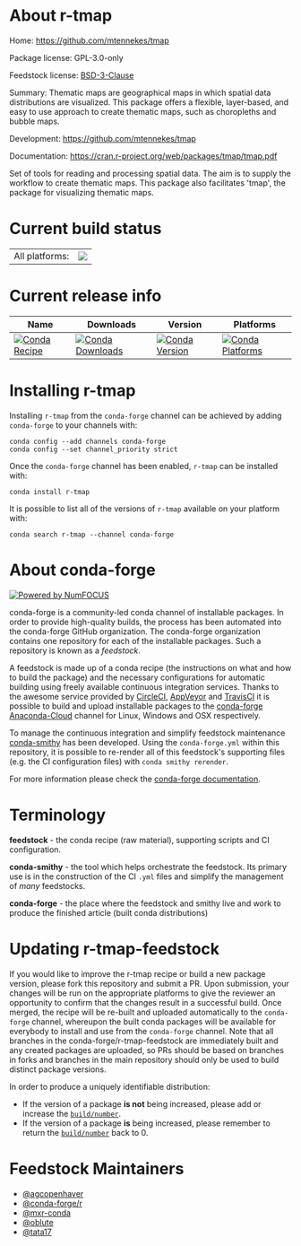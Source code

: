 About r-tmap
============

Home: https://github.com/mtennekes/tmap

Package license: GPL-3.0-only

Feedstock license: [BSD-3-Clause](https://github.com/conda-forge/r-tmap-feedstock/blob/master/LICENSE.txt)

Summary: Thematic maps are geographical maps in which spatial data distributions are visualized. This package offers a flexible, layer-based, and easy to use approach to create thematic maps, such as choropleths and bubble maps.

Development: https://github.com/mtennekes/tmap

Documentation: https://cran.r-project.org/web/packages/tmap/tmap.pdf

Set of tools for reading and processing spatial data. The aim is to supply the workflow to create thematic maps. This package also facilitates 'tmap', the package for visualizing thematic maps.

Current build status
====================


<table><tr><td>All platforms:</td>
    <td>
      <a href="https://dev.azure.com/conda-forge/feedstock-builds/_build/latest?definitionId=7082&branchName=master">
        <img src="https://dev.azure.com/conda-forge/feedstock-builds/_apis/build/status/r-tmap-feedstock?branchName=master">
      </a>
    </td>
  </tr>
</table>

Current release info
====================

| Name | Downloads | Version | Platforms |
| --- | --- | --- | --- |
| [![Conda Recipe](https://img.shields.io/badge/recipe-r--tmap-green.svg)](https://anaconda.org/conda-forge/r-tmap) | [![Conda Downloads](https://img.shields.io/conda/dn/conda-forge/r-tmap.svg)](https://anaconda.org/conda-forge/r-tmap) | [![Conda Version](https://img.shields.io/conda/vn/conda-forge/r-tmap.svg)](https://anaconda.org/conda-forge/r-tmap) | [![Conda Platforms](https://img.shields.io/conda/pn/conda-forge/r-tmap.svg)](https://anaconda.org/conda-forge/r-tmap) |

Installing r-tmap
=================

Installing `r-tmap` from the `conda-forge` channel can be achieved by adding `conda-forge` to your channels with:

```
conda config --add channels conda-forge
conda config --set channel_priority strict
```

Once the `conda-forge` channel has been enabled, `r-tmap` can be installed with:

```
conda install r-tmap
```

It is possible to list all of the versions of `r-tmap` available on your platform with:

```
conda search r-tmap --channel conda-forge
```


About conda-forge
=================

[![Powered by
NumFOCUS](https://img.shields.io/badge/powered%20by-NumFOCUS-orange.svg?style=flat&colorA=E1523D&colorB=007D8A)](https://numfocus.org)

conda-forge is a community-led conda channel of installable packages.
In order to provide high-quality builds, the process has been automated into the
conda-forge GitHub organization. The conda-forge organization contains one repository
for each of the installable packages. Such a repository is known as a *feedstock*.

A feedstock is made up of a conda recipe (the instructions on what and how to build
the package) and the necessary configurations for automatic building using freely
available continuous integration services. Thanks to the awesome service provided by
[CircleCI](https://circleci.com/), [AppVeyor](https://www.appveyor.com/)
and [TravisCI](https://travis-ci.com/) it is possible to build and upload installable
packages to the [conda-forge](https://anaconda.org/conda-forge)
[Anaconda-Cloud](https://anaconda.org/) channel for Linux, Windows and OSX respectively.

To manage the continuous integration and simplify feedstock maintenance
[conda-smithy](https://github.com/conda-forge/conda-smithy) has been developed.
Using the ``conda-forge.yml`` within this repository, it is possible to re-render all of
this feedstock's supporting files (e.g. the CI configuration files) with ``conda smithy rerender``.

For more information please check the [conda-forge documentation](https://conda-forge.org/docs/).

Terminology
===========

**feedstock** - the conda recipe (raw material), supporting scripts and CI configuration.

**conda-smithy** - the tool which helps orchestrate the feedstock.
                   Its primary use is in the construction of the CI ``.yml`` files
                   and simplify the management of *many* feedstocks.

**conda-forge** - the place where the feedstock and smithy live and work to
                  produce the finished article (built conda distributions)


Updating r-tmap-feedstock
=========================

If you would like to improve the r-tmap recipe or build a new
package version, please fork this repository and submit a PR. Upon submission,
your changes will be run on the appropriate platforms to give the reviewer an
opportunity to confirm that the changes result in a successful build. Once
merged, the recipe will be re-built and uploaded automatically to the
`conda-forge` channel, whereupon the built conda packages will be available for
everybody to install and use from the `conda-forge` channel.
Note that all branches in the conda-forge/r-tmap-feedstock are
immediately built and any created packages are uploaded, so PRs should be based
on branches in forks and branches in the main repository should only be used to
build distinct package versions.

In order to produce a uniquely identifiable distribution:
 * If the version of a package **is not** being increased, please add or increase
   the [``build/number``](https://docs.conda.io/projects/conda-build/en/latest/resources/define-metadata.html#build-number-and-string).
 * If the version of a package **is** being increased, please remember to return
   the [``build/number``](https://docs.conda.io/projects/conda-build/en/latest/resources/define-metadata.html#build-number-and-string)
   back to 0.

Feedstock Maintainers
=====================

* [@agcopenhaver](https://github.com/agcopenhaver/)
* [@conda-forge/r](https://github.com/conda-forge/r/)
* [@mxr-conda](https://github.com/mxr-conda/)
* [@oblute](https://github.com/oblute/)
* [@tata17](https://github.com/tata17/)

